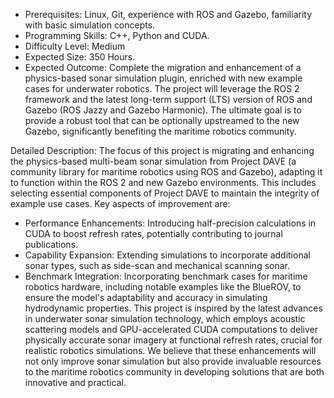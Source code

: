 - Prerequisites: Linux, Git, experience with ROS and Gazebo, familiarity with basic simulation concepts.
- Programming Skills: C++, Python and CUDA.
- Difficulty Level: Medium
- Expected Size: 350 Hours.
- Expected Outcome: Complete the migration and enhancement of a physics-based sonar simulation plugin, enriched with new example cases for underwater robotics. The project will leverage the ROS 2 framework and the latest long-term support (LTS) version of ROS and Gazebo (ROS Jazzy and Gazebo Harmonic). The ultimate goal is to provide a robust tool that can be optionally upstreamed to the new Gazebo, significantly benefiting the maritime robotics community.

Detailed Description: 
The focus of this project is migrating and enhancing the physics-based multi-beam sonar simulation from Project DAVE (a community library for maritime robotics using ROS and Gazebo), adapting it to function within the ROS 2 and new Gazebo environments. This includes selecting essential components of Project DAVE to maintain the integrity of example use cases. Key aspects of improvement are:
- Performance Enhancements: Introducing half-precision calculations in CUDA to boost refresh rates, potentially contributing to journal publications.
- Capability Expansion: Extending simulations to incorporate additional sonar types, such as side-scan and mechanical scanning sonar.
- Benchmark Integration: Incorporating benchmark cases for maritime robotics hardware, including notable examples like the BlueROV, to ensure the model's adaptability and accuracy in simulating hydrodynamic properties. This project is inspired by the latest advances in underwater sonar simulation technology, which employs acoustic scattering models and GPU-accelerated CUDA computations to deliver physically accurate sonar imagery at functional refresh rates, crucial for realistic robotics simulations. We believe that these enhancements will not only improve sonar simulation but also provide invaluable resources to the maritime robotics community in developing solutions that are both innovative and practical.
